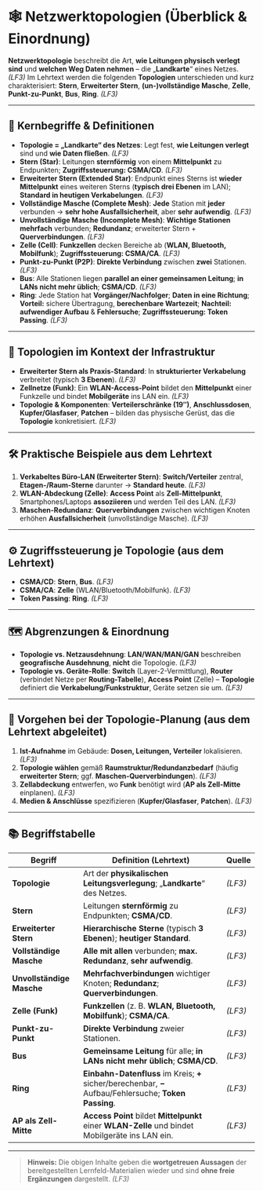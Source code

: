 # 🕸️ Netzwerktopologien (Überblick & Einordnung)

**Netzwerktopologie** beschreibt die Art, **wie Leitungen physisch verlegt sind** und **welchen Weg Daten nehmen** – die „**Landkarte**“ eines Netzes. *(LF3)*
Im Lehrtext werden die folgenden **Topologien** unterschieden und kurz charakterisiert: **Stern**, **Erweiterter Stern**, **(un-)vollständige Masche**, **Zelle**, **Punkt-zu-Punkt**, **Bus**, **Ring**. *(LF3)* 

---

## 🧭 Kernbegriffe & Definitionen

* **Topologie = „Landkarte“ des Netzes**: Legt fest, **wie Leitungen verlegt** sind und **wie Daten fließen**. *(LF3)*
* **Stern (Star)**: Leitungen **sternförmig** von einem **Mittelpunkt** zu Endpunkten; **Zugriffssteuerung: CSMA/CD**. *(LF3)* 
* **Erweiterter Stern (Extended Star)**: Endpunkt eines Sterns ist **wieder Mittelpunkt** eines weiteren Sterns (**typisch drei Ebenen** im LAN); **Standard in heutigen Verkabelungen**. *(LF3)* 
* **Vollständige Masche (Complete Mesh)**: **Jede** Station mit **jeder** verbunden → **sehr hohe Ausfallsicherheit**, aber **sehr aufwendig**. *(LF3)* 
* **Unvollständige Masche (Incomplete Mesh)**: **Wichtige Stationen mehrfach** verbunden; **Redundanz**; erweiterter Stern + **Querverbindungen**. *(LF3)* 
* **Zelle (Cell)**: **Funkzellen** decken Bereiche ab (**WLAN, Bluetooth, Mobilfunk**); **Zugriffssteuerung: CSMA/CA**. *(LF3)* 
* **Punkt-zu-Punkt (P2P)**: **Direkte Verbindung** zwischen **zwei** Stationen. *(LF3)* 
* **Bus**: Alle Stationen liegen **parallel an einer gemeinsamen Leitung**; **in LANs nicht mehr üblich**; **CSMA/CD**. *(LF3)* 
* **Ring**: Jede Station hat **Vorgänger/Nachfolger**; **Daten in eine Richtung**; **Vorteil:** sichere Übertragung, **berechenbare Wartezeit**; **Nachteil:** **aufwendiger Aufbau** & **Fehlersuche**; **Zugriffssteuerung: Token Passing**. *(LF3)* 

---

## 🧩 Topologien im Kontext der Infrastruktur

* **Erweiterter Stern als Praxis-Standard**: In **strukturierter Verkabelung** verbreitet (typisch **3 Ebenen**). *(LF3)* 
* **Zellnetze (Funk)**: Ein **WLAN-Access-Point** bildet den **Mittelpunkt** einer Funkzelle und bindet **Mobilgeräte** ins LAN ein. *(LF3)* 
* **Topologie & Komponenten**: **Verteilerschränke (19″)**, **Anschlussdosen**, **Kupfer/Glasfaser**, **Patchen** – bilden das physische Gerüst, das die **Topologie** konkretisiert. *(LF3)* 

---

## 🛠️ Praktische Beispiele aus dem Lehrtext

1. **Verkabeltes Büro-LAN (Erweiterter Stern)**: **Switch/Verteiler** zentral, **Etagen-/Raum-Sterne** darunter → **Standard heute**. *(LF3)* 
2. **WLAN-Abdeckung (Zelle)**: **Access Point** als **Zell-Mittelpunkt**, Smartphones/Laptops **assoziieren** und werden Teil des LAN. *(LF3)* 
3. **Maschen-Redundanz**: **Querverbindungen** zwischen wichtigen Knoten erhöhen **Ausfallsicherheit** (unvollständige Masche). *(LF3)* 

---

## ⚙️ Zugriffssteuerung je Topologie (aus dem Lehrtext)

* **CSMA/CD**: **Stern**, **Bus**. *(LF3)* 
* **CSMA/CA**: **Zelle** (WLAN/Bluetooth/Mobilfunk). *(LF3)* 
* **Token Passing**: **Ring**. *(LF3)* 

---

## 🗺️ Abgrenzungen & Einordnung

* **Topologie vs. Netzausdehnung**: **LAN/WAN/MAN/GAN** beschreiben **geografische Ausdehnung**, **nicht** die Topologie. *(LF3)* 
* **Topologie vs. Geräte-Rolle**: **Switch** (Layer-2-Vermittlung), **Router** (verbindet Netze per **Routing-Tabelle**), **Access Point** (Zelle) – **Topologie** definiert die **Verkabelung/Funkstruktur**, Geräte setzen sie um. *(LF3)* 

---

## 🧱 Vorgehen bei der Topologie-Planung (aus dem Lehrtext abgeleitet)

1. **Ist-Aufnahme** im Gebäude: **Dosen, Leitungen, Verteiler** lokalisieren. *(LF3)* 
2. **Topologie wählen** gemäß **Raumstruktur/Redundanzbedarf** (häufig **erweiterter Stern**; ggf. **Maschen-Querverbindungen**). *(LF3)* 
3. **Zellabdeckung** entwerfen, wo **Funk** benötigt wird (**AP als Zell-Mitte** einplanen). *(LF3)* 
4. **Medien & Anschlüsse** spezifizieren (**Kupfer/Glasfaser**, **Patchen**). *(LF3)* 

---

## 📚 Begriffstabelle

| **Begriff**               | **Definition (Lehrtext)**                                                                               | **Quelle** |
| ------------------------- | ------------------------------------------------------------------------------------------------------- | ---------- |
| **Topologie**             | Art der **physikalischen Leitungsverlegung**; „**Landkarte**“ des Netzes.                               | *(LF3)*    |
| **Stern**                 | Leitungen **sternförmig** zu Endpunkten; **CSMA/CD**.                                                   | *(LF3)*    |
| **Erweiterter Stern**     | **Hierarchische Sterne** (typisch **3 Ebenen**); **heutiger Standard**.                                 | *(LF3)*    |
| **Vollständige Masche**   | **Alle mit allen** verbunden; **max. Redundanz**, **sehr aufwendig**.                                   | *(LF3)*    |
| **Unvollständige Masche** | **Mehrfachverbindungen** wichtiger Knoten; **Redundanz**; **Querverbindungen**.                         | *(LF3)*    |
| **Zelle (Funk)**          | **Funkzellen** (z. B. **WLAN, Bluetooth, Mobilfunk**); **CSMA/CA**.                                     | *(LF3)*    |
| **Punkt-zu-Punkt**        | **Direkte Verbindung** zweier Stationen.                                                                | *(LF3)*    |
| **Bus**                   | **Gemeinsame Leitung** für alle; **in LANs nicht mehr üblich**; **CSMA/CD**.                            | *(LF3)*    |
| **Ring**                  | **Einbahn-Datenfluss** im Kreis; **+** sicher/berechenbar, **−** Aufbau/Fehlersuche; **Token Passing**. | *(LF3)*    |
| **AP als Zell-Mitte**     | **Access Point** bildet **Mittelpunkt** einer **WLAN-Zelle** und bindet Mobilgeräte ins LAN ein.        | *(LF3)*    |

---

> **Hinweis:** Die obigen Inhalte geben die **wortgetreuen Aussagen** der bereitgestellten Lernfeld-Materialien wieder und sind **ohne freie Ergänzungen** dargestellt. *(LF3)* 
